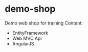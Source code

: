 # demo-shop
Demo web shop for training
Content:
  - EntityFramework
  - Web MVC Api 
  - AngularJS
  
